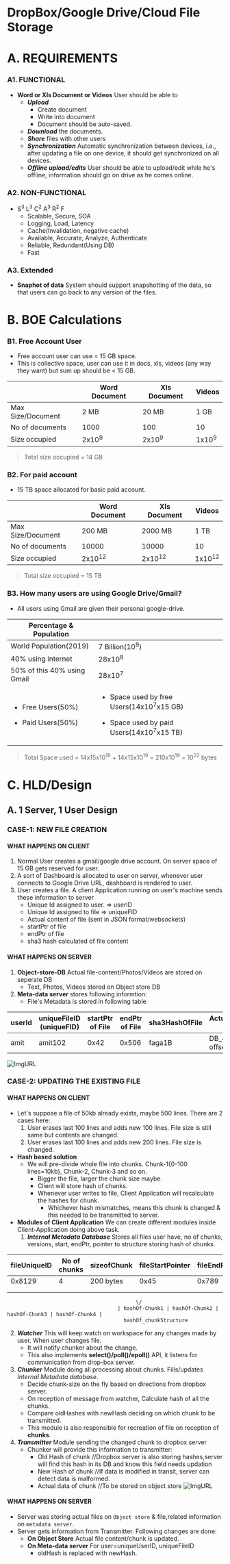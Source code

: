 # DropBox/Google Drive/Cloud File Storage

# A. REQUIREMENTS
### A1. FUNCTIONAL
- **Word or Xls Document or Videos** User should be able to
  - ***Upload***
    - Create document
    - Write into document
    - Document should be auto-saved.
  - ***Download*** the documents.
  - ***Share*** files with other users
  - ***Synchronization*** Automatic synchronization between devices, i.e., after updating a file on one device, it should get synchronized on all devices.
  - ***Offline upload/edits*** User should be able to upload/edit while he's offline, information should go on drive as he comes online.
### A2. NON-FUNCTIONAL
- S<sup>3</sup> L<sup>3</sup> C<sup>2</sup> A<sup>3</sup> R<sup>2</sup> F
  - Scalable, Secure, SOA
  - Logging, Load, Latency
  - Cache(Invalidation, negative cache)
  - Available, Accurate, Analyze, Authenticate
  - Reliable, Redundant(Using DB)
  - Fast
### A3. Extended 
- **Snaphot of data** System should support snapshotting of the data, so that users can go back to any version of the files.

# B. BOE Calculations
### B1. Free Account User
- Free account user can use = 15 GB space.
- This is collective space, user can use it in docs, xls, videos (any way they want) but sum up should be < 15 GB.

| | Word Document | Xls Document | Videos |
| --- | --- | --- | --- |
| Max Size/Document | 2 MB | 20 MB | 1 GB |
| No of documents | 1000 | 100 | 10 |
| Size occupied | 2x10<sup>9</sup> | 2x10<sup>9</sup> | 1x10<sup>9</sup> |
> Total size occupied = 14 GB

### B2. For paid account
- 15 TB space allocated for basic paid account.

| | Word Document | Xls Document | Videos |
| --- | --- | --- | --- |
| Max Size/Document | 200 MB | 2000 MB | 1 TB |
| No of documents | 10000 | 10000 | 10 |
| Size occupied | 2x10<sup>12</sup> | 2x10<sup>12</sup> | 1x10<sup>12</sup> |
> Total size occupied = 15 TB

### B3. How many users are using Google Drive/Gmail?
- All users using Gmail are given their personal google-drive.

| Percentage & Population | |
| --- | --- |
| World Population(2019) | 7 Billion(10<sup>9</sup>) |
| 40% using internet | 28x10<sup>8</sup> |
| 50% of this 40% using Gmail | 28x10<sup>7</sup> |
| <ul><li>Free Users(50%)</li></ul> <ul><li>Paid Users(50%)</li></ul>| <ul><li>Space used by free Users(14x10<sup>7</sup>x15 GB)</li></ul> <ul><li>Space used by paid Users(14x10<sup>7</sup>x15 TB)</li></ul> |
> Total Space used = 14x15x10<sup>16</sup> + 14x15x10<sup>19</sup> = 210x10<sup>19</sup> = 10<sup>22</sup> bytes

# C. HLD/Design
## A. 1 Server, 1 User Design
### CASE-1: NEW FILE CREATION
#### WHAT HAPPENS ON CLIENT
1. Normal User creates a gmail/google drive account. On server space of 15 GB gets reserved for user.
2. A sort of Dashboard is allocated to user on server, whenever user connects to Google Drive URL, dashboard is rendered to user.
3. User creates a file. A client Application running on user's machine sends these information to server
     - Unique Id assigned to user.  =>  userID
     - Unique Id assigned to file   =>  uniqueFID
     - Actual content of file (sent in JSON format/websockets)
     - startPtr of file
     - endPtr of file
     - sha3 hash calculated of file content
#### WHAT HAPPENS ON SERVER     
1. **Object-store-DB** Actual file-content/Photos/Videos are stored on seperate DB
   - Text, Photos, Videos stored on Object store DB   
2. **Meta-data server** stores following informtion:
   - File's Metadata is stored in following table
   
| userId | uniqueFileID (uniqueFID) | startPtr of File | endPtr of File | sha3HashOfFile | ActualFileLocation (PtrOnDB) | Directory structure | Shared-With |
| --- | --- | --- | --- | --- | --- | --- | --- |
| amit | amit102 | 0x42 | 0x506 | faga1B | DB_4-offset_89100 | dir1/dir2/file | user10,user41 |

![ImgURL](https://i.ibb.co/LNfsTc4/dropbox1.png)


### CASE-2: UPDATING THE EXISTING FILE
#### WHAT HAPPENS ON CLIENT
- Let's suppose a file of 50kb already exists, maybe 500 lines. There are 2 cases here:
  1. User erases last 100 lines and adds new 100 lines. File size is still same but contents are changed.
  2. User erases last 100 lines and adds new 200 lines. File size is changed.
- **Hash based solution** 
  - We will pre-divide whole file into chunks. Chunk-1{0-100 lines=10kb}, Chunk-2, Chunk-3 and so on.
    - Bigger the file, larger the chunk size maybe.
    - Client will store hash of chunks.
    - Whenever user writes to file, Client Application will recalculate the hashes for chunk.
      - Whichever hash mismatches, means this chunk is changed & this needed to be transmitted to server.
- **Modules of Client Application** We can create different modules inside Client-Application doing above task.
  1. ***Internal Metadata Database*** Stores all files user have, no of chunks, versions, start, endPtr, pointer to structure storing hash of chunks.
    
| fileUniqueID | No of chunks | sizeofChunk | fileStartPointer | fileEndPointer | ptrTo_hash_structure | version |
| --- | --- | --- | --- | --- | --- | --- |
| 0x8129 | 4 | 200 bytes | 0x45 | 0x789 | 0x492m | 4 |
                                               |
                                               | 
                                              \/
                                        | hashOf-Chunk1 | hashOf-Chunk2 | hashOf-Chunk3 | hashOf-Chunk4 |
                                          hashOf_chunkStructure

  2. ***Watcher*** This will keep watch on workspace for any changes made by user. When user changes file.
     - It will notify chunker about the change.
     - This also implements **select()/poll()/epoll()** API, it listens for communication from drop-box server.
  3. ***Chunker*** Module doing all processing about chunks. Fills/updates *Internal Metadata database*.
     - Decide chunk-size on the fly based on directions from dropbox server.
     - On reception of message from watcher, Calculate hash of all the chunks.
     - Compare oldHashes with newHash deciding on which chunk to be transmitted.
     - This module is also responsible for recreation of file on reception of **chunks**.
  4. ***Transmitter*** Module sending the changed chunk to dropbox server
     - Chunker will provide this information to transmitter:
       - Old Hash of chunk        //Dropbox server is also storing hashes,server will find this hash in its DB and know this field needs updation
       - New Hash of chunk        //If data is modified in transit, server can detect data is malformed.
       - Actual data of chunk     //To be stored on object store
 ![ImgURL](https://i.ibb.co/TMDWjLr/dropbox-client-application.png)

#### WHAT HAPPENS ON SERVER
- Server was storing actual files on `Object store` & file,related information on `metadata server`.
- Server gets information from Transmitter. Following changes are done:
  - **On Object Store** Actual file content/chunk is updated. 
  - **On Meta-data server** For user=uniqueUserID, uniqueFileID
    - oldHash is replaced with newHash.

